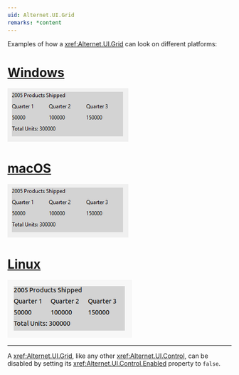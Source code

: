 ```yaml
---
uid: Alternet.UI.Grid
remarks: *content
---
```


Examples of how a <xref:Alternet.UI.Grid> can look on different platforms:

# [Windows](#tab/screenshot-windows)
![Grid on Windows](images/grid-windows.png)
# [macOS](#tab/screenshot-macos)
![Grid on macOS](images/grid-macos.png)
# [Linux](#tab/screenshot-linux)
![Grid on Linux](images/grid-linux.png)
***

A <xref:Alternet.UI.Grid>, like any other <xref:Alternet.UI.Control>, can be disabled by setting its <xref:Alternet.UI.Control.Enabled> property to `false`.